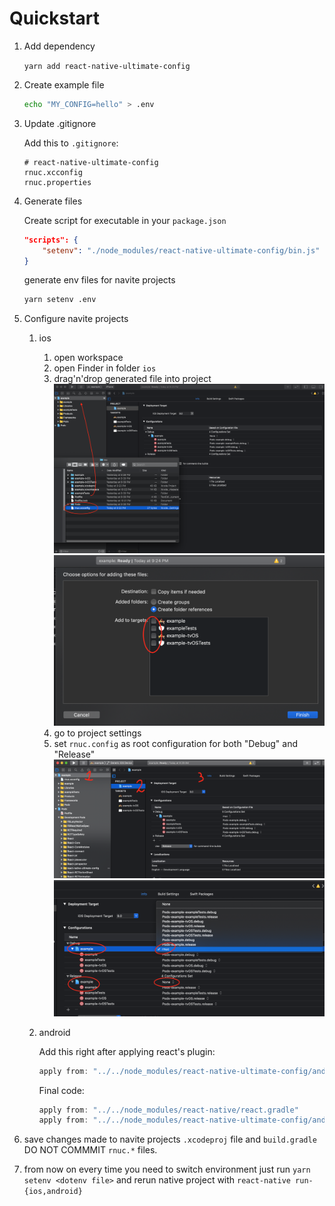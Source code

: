 # Quickstart

1. Add dependency

    `yarn add react-native-ultimate-config`

1. Create example file

    ```bash
    echo "MY_CONFIG=hello" > .env
    ```

1. Update .gitignore

    Add this to `.gitignore`:

    ```
    # react-native-ultimate-config
    rnuc.xcconfig
    rnuc.properties
    ```

1. Generate files

    Create script for executable in your `package.json`

    ```json
    "scripts": {
        "setenv": "./node_modules/react-native-ultimate-config/bin.js"
    }
    ```

    generate env files for navite projects

    ```bash
    yarn setenv .env
    ```

1. Configure navite projects

    1. ios

        1. open workspace
        1. open Finder in folder `ios`
        1. drag'n'drop generated file into project
            ![drag and drop](./quickstart.assets/ios.1.png)
            ![drag and drop](./quickstart.assets/ios.2.png)
        1. go to project settings
        1. set `rnuc.config` as root configuration for both "Debug" and "Release"
            ![set](./quickstart.assets/ios.3.png)
            ![set](./quickstart.assets/ios.4.png)

    1. android

        Add this right after applying react's plugin:

        ```gradle
        apply from: "../../node_modules/react-native-ultimate-config/android/rnuc.gradle"
        ```

        Final code: 

        ```gradle
        apply from: "../../node_modules/react-native/react.gradle"
        apply from: "../../node_modules/react-native-ultimate-config/android/rnuc.gradle"
        ````

1. save changes made to navite projects `.xcodeproj` file and `build.gradle`
DO NOT COMMMIT `rnuc.*` files.

1. from now on every time you need to switch environment just run 
`yarn setenv <dotenv file>` and rerun native project with 
`react-native run-{ios,android}`
